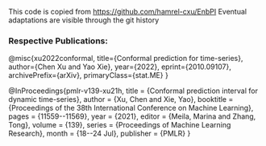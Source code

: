This code is copied from https://github.com/hamrel-cxu/EnbPI
Eventual adaptations are visible through the git history


###  Respective Publications:

@misc{xu2022conformal,
      title={Conformal prediction for time-series}, 
      author={Chen Xu and Yao Xie},
      year={2022},
      eprint={2010.09107},
      archivePrefix={arXiv},
      primaryClass={stat.ME}
}

@InProceedings{pmlr-v139-xu21h,
  title = 	 {Conformal prediction interval for dynamic time-series},
  author =       {Xu, Chen and Xie, Yao},
  booktitle = 	 {Proceedings of the 38th International Conference on Machine Learning},
  pages = 	 {11559--11569},
  year = 	 {2021},
  editor = 	 {Meila, Marina and Zhang, Tong},
  volume = 	 {139},
  series = 	 {Proceedings of Machine Learning Research},
  month = 	 {18--24 Jul},
  publisher =    {PMLR}
}